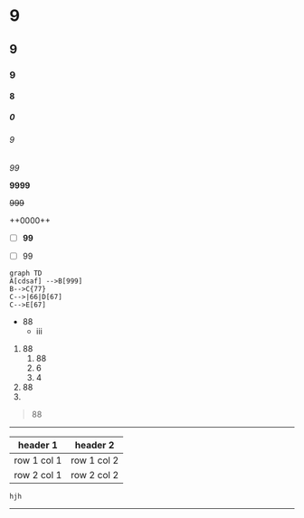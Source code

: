 # 9
## 9
### 9
#### 8
##### 0
###### 9
*99*

**9999**

~~999~~

++0000++


- [ ] **99**
- [ ] 99 


```
graph TD
A[cdsaf] -->B[999]
B-->C{77}
C-->|66|D[67]
C-->E[67]
```
- 88
  - iii
1. 88
    1. 88
    2. 6
    3. 4
1. 88
2. 


>88

***


header 1 | header 2
---|---
row 1 col 1 | row 1 col 2
row 2 col 1 | row 2 col 2


```
hjh
```
****